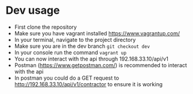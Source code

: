 # Dev usage

- First clone the repository
- Make sure you have vagrant installed https://www.vagrantup.com/
- In your terminal, navigate to the project directory
- Make sure you are in the dev branch `git checkout dev`
- In your console run the command `vagrant up`
- You can now interact with the api through 192.168.33.10/api/v1
- Postman (https://www.getpostman.com/) is recommended to interact with the api
- In postman you could do a GET request to http://192.168.33.10/api/v1/contractor to ensure it is working